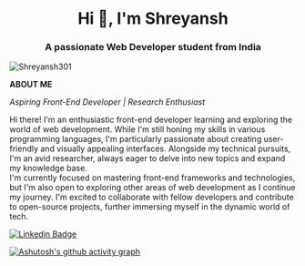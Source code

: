 <h1 align="center">Hi 👋, I'm Shreyansh </h1>
<h3 align="center">A passionate Web Developer student from India</h3>
<p align="left"> <img src="https://komarev.com/ghpvc/?username=Shreyansh301&label=Profile%20views&color=0e75b6&style=plastic" alt="Shreyansh301" /> </p>

**ABOUT ME**

_Aspiring Front-End Developer | Research Enthusiast_

Hi there! I'm an enthusiastic front-end developer learning and exploring the world of web development. While I'm still honing my skills in various programming languages, I'm particularly passionate about creating user-friendly and visually appealing interfaces. Alongside my technical pursuits, I'm an avid researcher, always eager to delve into new topics and expand my knowledge base. <br> I'm currently focused on mastering front-end frameworks and technologies, but I'm also open to exploring other areas of web development as I continue my journey. I'm excited to collaborate with fellow developers and contribute to open-source projects, further immersing myself in the dynamic world of tech. <br>

[![Linkedin Badge](https://img.shields.io/badge/-shreyansh-blue?style=flat-square&logo=Linkedin&logoColor=white&link=https://www.linkedin.com/in/shreyansh-srivastava-26a60b232/)](https://www.linkedin.com/in/shreyansh-srivastava-26a60b232/)

[![Ashutosh's github activity graph](https://github-readme-activity-graph.vercel.app/graph?username=Shreyansh301&bg_color=ffffff&color=000000&line=000000&point=000000&area=true&hide_border=true)](https://github.com/ashutosh00710/github-readme-activity-graph)

